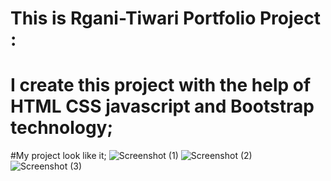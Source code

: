 
# This is Rgani-Tiwari Portfolio Project :
# I create this project with the help of HTML CSS javascript and Bootstrap technology;
#My project look like it;
![Screenshot (1)](https://github.com/RaganiTiwari-PHP-dev/My-Portfolio-/assets/154034903/b26e71cd-7946-4cb0-93bf-2a35fcf48fb3)
![Screenshot (2)](https://github.com/RaganiTiwari-PHP-dev/My-Portfolio-/assets/154034903/cce60c04-7812-4ddc-b0d6-6db52debc93c)
![Screenshot (3)](https://github.com/RaganiTiwari-PHP-dev/My-Portfolio-/assets/154034903/35d27337-3093-41ea-b8d6-8e0c25ca6e3d)
